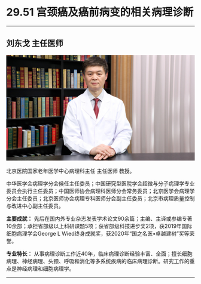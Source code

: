 # 29.51 宫颈癌及癌前病变的相关病理诊断

---

## 刘东戈 主任医师

![1685945212804](image/c29_051/1685945212804.png)

北京医院国家老年医学中心病理科主任 主任医师 教授。

中华医学会病理学分会候任主任委员；中国研究型医院学会超微与分子病理学专业委员会执行主任委员；中国医师协会病理科医师分会常务委员；北京医学会病理学分会主任委员；北京医师协会病理专科医师分会副主任委员；北京市病理质量控制与改进中心副主任委员。

**主要成就：** 先后在国内外专业杂志发表学术论文90余篇；主编、主译或参编专著10余部；承担省部级以上科研课题5项；获省部级科技进步奖2项，获2019年国际细胞病理学会George L Wied终身成就奖，获2020年“国之名医•卓越建树”奖等荣誉。

**专业特长：** 从事病理诊断工作近40年，临床病理诊断经验丰富、全面；擅长细胞病理、神经病理、头颈、呼吸和消化等多系统疾病的临床病理诊断。研究工作的重点是神经病理和细胞病理学。

---
